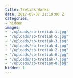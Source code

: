 ```yaml
---
title: Tretiak Works
date: 2017-08-07 21:19:00 Z
categories:
- hidden
images:
- "/uploads/sb-tretiak-1.jpg"
- "/uploads/sb-tretiak-5.jpg"
- "/uploads/sb-tretiak-3.jpg"
- "/uploads/sb-tretiak-4.jpg"
- "/uploads/sb-tretiak-2.jpg"
- "/uploads/sb-tretiak-6.jpg"
- "/uploads/sb-tretiak-7.jpg"
- "/uploads/sb-tretiak-8.jpg"
hidden: 1
---
```


